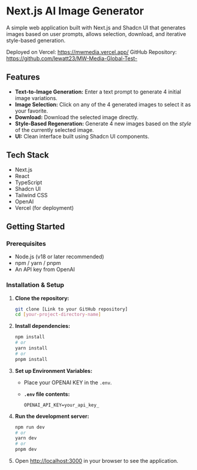 # Next.js AI Image Generator

A simple web application built with Next.js and Shadcn UI that generates images based on user prompts, allows selection, download, and iterative style-based generation.

Deployed on Vercel: https://mwmedia.vercel.app/
GitHub Repository: https://github.com/lewatt23/MW-Media-Global-Test-

## Features

- **Text-to-Image Generation:** Enter a text prompt to generate 4 initial image variations.
- **Image Selection:** Click on any of the 4 generated images to select it as your favorite.
- **Download:** Download the selected image directly.
- **Style-Based Regeneration:** Generate 4 new images based on the _style_ of the currently selected image.
- **UI:** Clean interface built using Shadcn UI components.

## Tech Stack

- Next.js
- React
- TypeScript
- Shadcn UI
- Tailwind CSS
- OpenAI
- Vercel (for deployment)

## Getting Started

### Prerequisites

- Node.js (v18 or later recommended)
- npm / yarn / pnpm
- An API key from OpenAI

### Installation & Setup

1.  **Clone the repository:**

    ```bash
    git clone [Link to your GitHub repository]
    cd [your-project-directory-name]
    ```

2.  **Install dependencies:**

    ```bash
    npm install
    # or
    yarn install
    # or
    pnpm install
    ```

3.  **Set up Environment Variables:**

    - Place your OPENAI KEY in the `.env`.

    - **`.env` file contents:**
      ```plaintext
      OPENAI_API_KEY=your_api_key_
      ```

4.  **Run the development server:**

    ```bash
    npm run dev
    # or
    yarn dev
    # or
    pnpm dev
    ```

5.  Open [http://localhost:3000](http://localhost:3000) in your browser to see the application.
